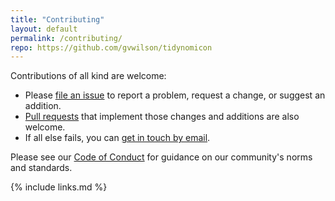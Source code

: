 ```yaml
---
title: "Contributing"
layout: default
permalink: /contributing/
repo: https://github.com/gvwilson/tidynomicon
---
```


Contributions of all kind are welcome:

-   Please [file an issue]({{page.repo}}/issues) to report a problem, request a change, or suggest an addition.
-   [Pull requests]({{page.repo}}/pulls) that implement those changes and additions are also welcome.
-   If all else fails, you can [get in touch by email](mailto:greg.wilson@rstudio.com).

Please see our [Code of Conduct](../conduct/) for guidance on our community's norms and standards.

{% include links.md %}
